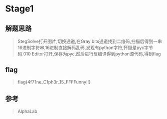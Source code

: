 # Stage1

## 解题思路

> StegSolve打开图片,切换通道,在Gray bits通道找到二维码,扫描后得到一串16进制字符串,16进制直接解码乱码,发现有python字符,怀疑是pyc字节码.010 Editor打开,保存为pyc,然后进行反编译得到python源代码,得到flag

## flag

> flag{4f71ne_C1ph3r_15_FFFFunny!!}

## 参考

> AlphaLab
